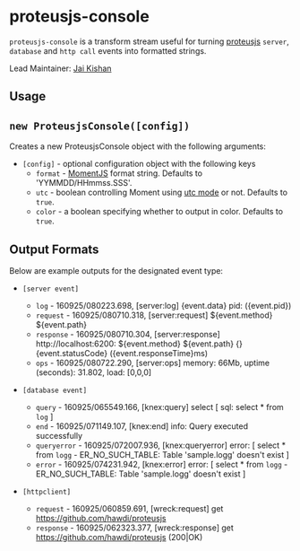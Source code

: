 # proteusjs-console

`proteusjs-console` is a transform stream useful for turning [proteusjs](https://github.com/hawdi/proteusjs) `server`, `database` and `http call` events into formatted strings.

Lead Maintainer: [Jai Kishan](https://github.com/geekjai)

## Usage

## `new ProteusjsConsole([config])`
Creates a new ProteusjsConsole object with the following arguments:

- `[config]` - optional configuration object with the following keys
	- `format` - [MomentJS](http://momentjs.com/docs/#/displaying/format/) format string. Defaults to 'YYMMDD/HHmmss.SSS'.
	- `utc` - boolean controlling Moment using [utc mode](http://momentjs.com/docs/#/parsing/utc/) or not. Defaults to `true`.
	- `color` - a boolean specifying whether to output in color. Defaults to `true`.

## Output Formats
Below are example outputs for the designated event type:

- `[server event]`
	- `log` - 160925/080223.698, [server:log] {event.data} pid: ({event.pid})
	- `request` - 160925/080710.318, [server:request] ${event.method} ${event.path}
	- `response` - 160925/080710.304, [server:response] http://localhost:6200: ${event.method} ${event.path} {} {event.statusCode} ({event.responseTime}ms)
	- `ops` - 160925/080722.290, [server:ops] memory: 66Mb, uptime (seconds): 31.802, load: [0,0,0]

- `[database event]`
	- `query` - 160925/065549.166, [knex:query] select [ sql: select * from `log` ]
	- `end`	-	160925/071149.107, [knex:end] info: Query executed successfully
	- `queryerror` - 160925/072007.936, [knex:queryerror] error: [ select * from `logg` - ER_NO_SUCH_TABLE: Table 'sample.logg' doesn't exist ]
	- `error`	- 160925/074231.942, [knex:error] error: [ select * from `logg` - ER_NO_SUCH_TABLE: Table 'sample.logg' doesn't exist ]

- `[httpclient]`
	- `request` - 160925/060859.691, [wreck:request] get https://github.com/hawdi/proteusjs
	- `response` - 160925/062323.377, [wreck:response] get https://github.com/hawdi/proteusjs (200|OK)
